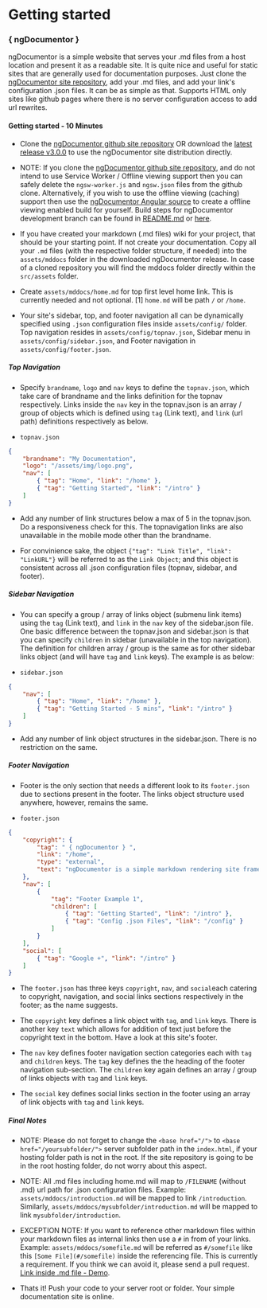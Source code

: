 # Getting started


### { ngDocumentor }


ngDocumentor is a simple website that serves your .md files from a host location and present it as a readable site. It is quite nice and useful for static sites that are generally used for documentation purposes. Just clone the [ngDocumentor site repository](https://github.com/ngDocumentor/ngDocumentor.github.io), add your .md files, and add your link's configuration .json files. It can be as simple as that. Supports HTML only sites like github pages where there is no server configuration access to add url rewrites.


#### Getting started - 10 Minutes


* Clone the [ngDocumentor github site repository](https://github.com/ngDocumentor/ngDocumentor.github.io) OR download the [latest release v3.0.0](https://github.com/ngDocumentor/ngDocumentor.github.io/releases) to use the ngDocumentor site distribution directly.


* NOTE: If you clone the [ngDocumentor github site repository](https://github.com/ngDocumentor/ngDocumentor.github.io), and do not intend to use Service Worker / Offline viewing support then you can safely delete the `ngsw-worker.js` and `ngsw.json` files from the github clone. Alternatively, if you wish to use the offline viewing (caching) support then use the [ngDocumentor Angular source](https://github.com/ngDocumentor/ngDocumentor) to create a offline viewing enabled build for yourself. Build steps for ngDocumentor development branch can be found in [README.md](https://github.com/ngDocumentor/ngDocumentor/blob/master/README.md) or [here](#/building).


* If you have created your markdown (.md files) wiki for your project, that should be your starting point. If not create your documentation. Copy all your `.md` files (with the respective folder structure, if needed) into the `assets/mddocs` folder in the downloaded ngDocumentor release. In case of a cloned repository you will find the mddocs folder directly within the `src/assets` folder.


* Create `assets/mddocs/home.md` for top first level home link. This is currently needed and not optional. [1] `home.md` will be path `/` or `/home`.


* Your site's sidebar, top, and footer navigation all can be dynamically specified using `.json` configuration files inside `assets/config/` folder. Top navigation resides in `assets/config/topnav.json`, Sidebar menu in `assets/config/sidebar.json`, and Footer navigation in `assets/config/footer.json`.


##### Top Navigation


* Specify `brandname`, `logo` and `nav` keys to define the `topnav.json`, which take care of brandname and the links definition for the topnav respectively. Links inside the `nav` key in the topnav.json is an array / group of objects which is defined using `tag` (Link text), and `link` (url path) definitions respectively as below.


* `topnav.json`

```json
{
    "brandname": "My Documentation",
    "logo": "/assets/img/logo.png",
    "nav": [
        { "tag": "Home", "link": "/home" },
        { "tag": "Getting Started", "link": "/intro" }
    ]
}
```

* Add any number of link structures below a max of 5 in the topnav.json. Do a responsiveness check for this. The topnavigation links are also unavailable in the mobile mode other than the brandname.



* For convinience sake, the object `{"tag": "Link Title", "link": "LinkURL"}` will be referred to as the `Link Object`; and this object is consistent across all .json configuration files (topnav, sidebar, and footer).


##### Sidebar Navigation


* You can specify a group / array of links object (submenu link items) using the `tag` (Link text), and `link` in the `nav` key of the sidebar.json file. One basic difference between the topnav.json and sidebar.json is that you can specify `children` in sidebar (unavailable in the top navigation). The definition for children array / group is the same as for other sidebar links object (and will have `tag` and `link` keys). The example is as below:


* `sidebar.json`


```json
{
    "nav": [
        { "tag": "Home", "link": "/home" },
        { "tag": "Getting Started - 5 mins", "link": "/intro" }
    ]
}
```


* Add any number of link object structures in the sidebar.json. There is no restriction on the same.


##### Footer Navigation


* Footer is the only section that needs a different look to its `footer.json` due to sections present in the footer. The links object structure used anywhere, however, remains the same.


* `footer.json`


```json
{
    "copyright": {
        "tag": " { ngDocumentor } ",
        "link": "/home",
        "type": "external",
        "text": "ngDocumentor is a simple markdown rendering site framework that works even on HTML only hosts like github pages",
    },
    "nav": [
        {
            "tag": "Footer Example 1",
            "children": [
                { "tag": "Getting Started", "link": "/intro" },
                { "tag": "Config .json Files", "link": "/config" }
            ]
        }
    ],
    "social": [
        { "tag": "Google +", "link": "/intro" }
    ]
}
```


* The `footer.json` has three keys `copyright`, `nav`, and `social`each catering to copyright, navigation, and social links sections respectively in the footer; as the name suggests.


* The `copyright` key defines a link object with `tag`, and `link` keys. There is another key `text` which allows for addition of text just before the copyright text in the bottom. Have a look at this site's footer.


* The `nav` key defines footer navigation section categories each with `tag` and `children` keys. The `tag` key defines the the heading of the footer navigation sub-section. The `children` key again defines an array / group of links objects with `tag` and `link` keys.


* The `social` key defines social links section in the footer using an array of link objects with `tag` and `link` keys.


##### Final Notes


* NOTE: Please do not forget to change the `<base href="/">` to `<base href="/yoursubfolder/">` server subfolder path in the `index.html`, if your hosting folder path is not in the root. If the site repository is going to be in the root hosting folder, do not worry about this aspect.


* NOTE: All .md files including home.md will map to `/FILENAME` (without .md) url path for .json configuration files. Example: `assets/mddocs/introduction.md` will be mapped to link `/introduction`. Similarly, `assets/mddocs/mysubfolder/introduction.md` will be mapped to link `mysubfolder/introduction`.


* EXCEPTION NOTE: If you want to reference other markdown files within your markdown files as internal links then use a `#` in from of your links. Example: `assets/mddocs/somefile.md` will be referred as `#/somefile` like this `[Some File](#/somefile)` inside the referencing file. This is currently a requirement. If you think we can avoid it, please send a pull request. [Link inside .md file - Demo](#/topnav).


* Thats it! Push your code to your server root or folder. Your simple documentation site is online. 


